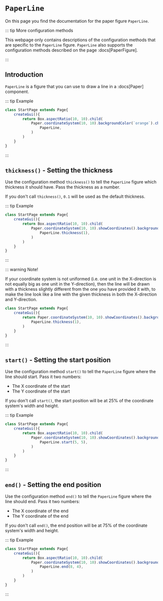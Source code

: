 <script>
	import ViewApp from '$lib/ViewApp.svelte'
</script>

# `PaperLine`
On this page you find the documentation for the paper figure `PaperLine`.

::: tip More configuration methods

This webpage only contains descriptions of the configuration methods that are specific to the `PaperLine` figure. `PaperLine` also supports the configuration methods described on the page :docs[PaperFigure].

:::





## Introduction
`PaperLine` is a figure that you can use to draw a line in a :docs[Paper] component.

::: tip Example

```js baga-show
class StartPage extends Page{
	createGui(){
		return Box.aspectRatio(10, 10).child(
			Paper.coordinateSystem(10, 10).backgroundColor(`orange`).children(
				PaperLine,
			)
		)
	}
}
```

:::





## `thickness()` - Setting the thickness
Use the configuration method `thickness()` to tell the `PaperLine` figure which thickness it should have. Pass the thickness as a number.

If you don't call `thickness()`, `0.1` will be used as the default thickness.

::: tip Example

```js baga-show-editor-code
class StartPage extends Page{
	createGui(){
		return Box.aspectRatio(10, 10).child(
			Paper.coordinateSystem(10, 10).showCoordinates().backgroundColor(`orange`).children(
				PaperLine.thickness(1),
			)
		)
	}
}
```

:::

::: warning Note!

If your coordinate system is not uniformed (i.e. one unit in the X-direction is not equally big as one unit in the Y-direction), then the line will be drawn with a thickness slightly different from the one you have provided it with, to make the line look like a line with the given thickness in both the X-direction and Y-direction.

```js baga-show-editor-code
class StartPage extends Page{
	createGui(){
		return Paper.coordinateSystem(10, 10).showCoordinates().backgroundColor(`orange`).children(
			PaperLine.thickness(1),
		)
	}
}
```

:::





## `start()` - Setting the start position
Use the configuration method `start()` to tell the `PaperLine` figure where the line should start. Pass it two numbers:

* The X coordinate of the start
* The Y coordinate of the start

If you don't call `start()`, the start position will be at 25% of the coordinate system's width and height.

::: tip Example

```js baga-show-editor-code
class StartPage extends Page{
	createGui(){
		return Box.aspectRatio(10, 10).child(
			Paper.coordinateSystem(10, 10).showCoordinates().backgroundColor(`orange`).children(
				PaperLine.start(5, 5),
			)
		)
	}
}
```

:::



## `end()` - Setting the end position
Use the configuration method `end()` to tell the `PaperLine` figure where the line should end. Pass it two numbers:

* The X coordinate of the end
* The Y coordinate of the end

If you don't call `end()`, the end position will be at 75% of the coordinate system's width and height.

::: tip Example

```js baga-show-editor-code
class StartPage extends Page{
	createGui(){
		return Box.aspectRatio(10, 10).child(
			Paper.coordinateSystem(10, 10).showCoordinates().backgroundColor(`orange`).children(
				PaperLine.end(8, 4),
			)
		)
	}
}
```

:::